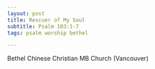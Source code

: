 ```yaml
---
layout: post
title: Rescuer of My Soul
subtitle: Psalm 103:1-7
tags: psalm worship bethel

---
```

Bethel Chinese Christian MB Church (Vancouver)
